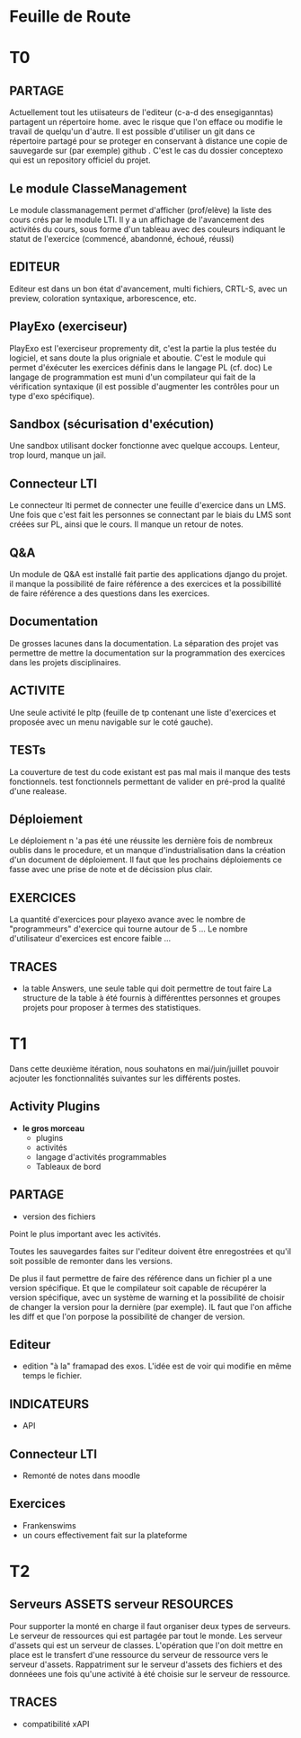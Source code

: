 



# Feuille de Route


# T0


## PARTAGE

Actuellement tout les utiisateurs de l'editeur (c-a-d des ensegiganntas) partagent un répertoire home.
avec le risque que l'on efface ou modifie le travail de quelqu'un d'autre.
Il est possible d'utiliser un git dans ce répertoire partagé pour se proteger en conservant à distance une copie de sauvegarde sur (par exemple) github .
C'est le cas du dossier conceptexo qui est un repository officiel du projet.



## Le module ClasseManagement 

Le module classmanagement permet d'afficher (prof/elève) la liste des cours crés par le module LTI.
Il y a un affichage de l'avancement des activités du cours, sous forme d'un tableau avec des couleurs indiquant le statut de l'exercice (commencé, abandonné, échoué, réussi)

## EDITEUR

Editeur est dans un bon état d'avancement, multi fichiers, CRTL-S, avec un preview, coloration syntaxique, arborescence, etc.


## PlayExo (exerciseur)

PlayExo est l'exerciseur proprementy dit, c'est la partie la plus testée du logiciel, et sans doute la plus origniale et aboutie. 
C'est le module qui permet d'éxécuter les exercices définis dans le langage PL (cf. doc)
Le langage de programmation est muni d'un compilateur qui fait de la vérification syntaxique (il est possible d'augmenter les contrôles pour un type d'exo spécifique).


## Sandbox (sécurisation d'exécution)

Une sandbox utilisant docker fonctionne avec quelque accoups. Lenteur, trop lourd, manque un jail.

## Connecteur LTI 

Le connecteur lti permet de connecter une feuille d'exercice dans un LMS. Une fois que c'est fait les personnes se connectant par le biais du LMS sont créées sur PL, ainsi que le cours.
Il manque un retour de notes.



## Q&A 

Un module de Q&A est installé fait partie des applications django du projet.
il manque la possibilité de faire référence a des exercices et la possibillité de faire référence a des questions dans les exercices.


## Documentation 
De grosses lacunes dans la documentation. La séparation des projet vas permettre de mettre la documentation sur la programmation des exercices dans les projets disciplinaires.


## ACTIVITE  

Une seule activité le pltp (feuille de tp contenant une liste d'exercices et proposée avec un menu navigable sur le coté gauche).


## TESTs 

La couverture de test du code existant est pas mal mais il manque des tests fonctionnels. 
test fonctionnels permettant de valider en pré-prod la qualité d'une realease. 



## Déploiement 

Le déploiement n 'a pas été une réussite les dernière fois de nombreux oublis dans le procedure, et un manque d'industrialisation dans la création d'un document de déploiement.
Il faut que les prochains déploiements ce fasse avec une prise de note et de décission plus clair. 




## EXERCICES 

La quantité d'exercices pour playexo avance avec le nombre de "programmeurs" d'exercice qui tourne autour de 5 ... 
Le nombre d'utilisateur d'exercices est encore faible ...


## TRACES

- la table Answers, une seule table qui doit permettre de tout faire
La structure de la table à été fournis à différenttes personnes et groupes projets pour proposer à termes des statistiques.




# T1

Dans cette deuxième itération, nous souhatons en mai/juin/juillet pouvoir acjouter les fonctionnalités suivantes sur les différents postes.



## Activity Plugins 

- **le gros morceau**  
    - plugins
    - activités
    - langage d'activités programmables
    - Tableaux de bord


## PARTAGE 
- version des fichiers 

Point le plus important avec les activités. 

Toutes les sauvegardes faites sur l'editeur doivent être enregostrées et qu'il soit possible de remonter dans les versions.

De plus il faut permettre de faire des référence dans un fichier pl a une version spécifique. 
Et que le compilateur soit capable de récupérer la version spécifique, avec un système de warning et la possibilité de choisir de changer la version pour la dernière (par exemple).
IL faut que l'on affiche les diff et que l'on porpose la possibilité de changer de version.



## Editeur 

- edition "à la" framapad des exos. L'idée est de voir qui modifie en même temps le fichier.



## INDICATEURS

- API 

## Connecteur LTI 

- Remonté de notes dans moodle 

## Exercices 

- Frankenswims 
- un cours effectivement fait sur la plateforme 



# T2

## Serveurs ASSETS serveur RESOURCES 

Pour supporter la monté en charge il faut organiser deux types de serveurs.
Le serveur de ressources qui est partagée par tout le monde. 
Les serveur d'assets qui est un serveur de classes.
L'opération que l'on doit mettre en place est le transfert d'une ressource du serveur de ressource vers le serveur d'assets.
Rappatriment sur le serveur d'assets des fichiers et des donnéees une fois qu'une activité à été choisie sur le serveur de ressource.



## TRACES 

- compatibilité xAPI 
